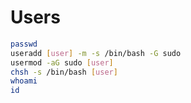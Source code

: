 # Users



```bash
passwd 
useradd [user] -m -s /bin/bash -G sudo 
usermod -aG sudo [user] 
chsh -s /bin/bash [user] 
whoami 
id 
```

